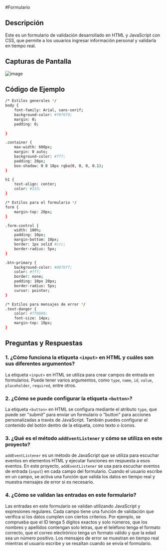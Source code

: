 #Formulario 

## Descripción
Este es un formulario de validación desarrollado en HTML y JavaScript con CSS, que permite a los usuarios ingresar información personal y validarla en tiempo real.

## Capturas de Pantalla
![image](https://github.com/KevinMMF23/Practica2Unidad3/assets/105268123/ece6bbc2-5434-4531-a897-7b024a36a15d)

## Código de Ejemplo
```bash
/* Estilos generales */
body {
    font-family: Arial, sans-serif;
    background-color: #f0f0f0;
    margin: 0;
    padding: 0;
    
}

.container {
    max-width: 600px;
    margin: 0 auto;
    background-color: #fff;
    padding: 20px;
    box-shadow: 0 0 10px rgba(0, 0, 0, 0.1);
}

h1 {
    text-align: center;
    color: #333;
}

/* Estilos para el formulario */
form {
    margin-top: 20px;
}

.form-control {
    width: 100%;
    padding: 10px;
    margin-bottom: 10px;
    border: 1px solid #ccc;
    border-radius: 5px;
}

.btn-primary {
    background-color: #007bff;
    color: #fff;
    border: none;
    padding: 10px 20px;
    border-radius: 5px;
    cursor: pointer;
}

/* Estilos para mensajes de error */
.text-danger {
    color: #ff0000;
    font-size: 14px;
    margin-top: 10px;
}
```
## Preguntas y Respuestas

### 1. ¿Cómo funciona la etiqueta `<input>` en HTML y cuáles son sus diferentes argumentos?

La etiqueta `<input>` en HTML se utiliza para crear campos de entrada en formularios. Puede tener varios argumentos, como `type`, `name`, `id`, `value`, `placeholder`, `required`, entre otros.

### 2. ¿Cómo se puede configurar la etiqueta `<button>`?

La etiqueta `<button>` en HTML se configura mediante el atributo `type`, que puede ser "submit" para enviar un formulario o "button" para acciones personalizadas a través de JavaScript. También puedes configurar el contenido del botón dentro de la etiqueta, como texto o íconos.

### 3. ¿Qué es el método `addEventListener` y cómo se utiliza en este proyecto?

`addEventListener` es un método de JavaScript que se utiliza para escuchar eventos en elementos HTML y ejecutar funciones en respuesta a esos eventos. En este proyecto, `addEventListener` se usa para escuchar eventos de entrada (`input`) en cada campo del formulario. Cuando el usuario escribe en un campo, se activa una función que valida los datos en tiempo real y muestra mensajes de error si es necesario.

### 4. ¿Cómo se validan las entradas en este formulario?

Las entradas en este formulario se validan utilizando JavaScript y expresiones regulares. Cada campo tiene una función de validación que verifica si los datos cumplen con ciertos criterios. Por ejemplo, se comprueba que el ID tenga 5 dígitos exactos y solo números, que los nombres y apellidos contengan solo letras, que el teléfono tenga el formato correcto, que el correo electrónico tenga un formato válido y que la edad sea un número positivo. Los mensajes de error se muestran en tiempo real mientras el usuario escribe y se resaltan cuando se envía el formulario.

